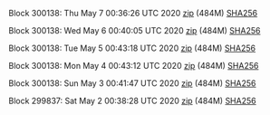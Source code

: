 Block 300138: Thu May  7 00:36:26 UTC 2020 [zip](https://dash-bootstrap.ams3.digitaloceanspaces.com/testnet/2020-05-07/bootstrap.dat.zip) (484M) [SHA256](https://dash-bootstrap.ams3.digitaloceanspaces.com/testnet/2020-05-07/sha256.txt)

Block 300138: Wed May  6 00:40:05 UTC 2020 [zip](https://dash-bootstrap.ams3.digitaloceanspaces.com/testnet/2020-05-06/bootstrap.dat.zip) (484M) [SHA256](https://dash-bootstrap.ams3.digitaloceanspaces.com/testnet/2020-05-06/sha256.txt)

Block 300138: Tue May  5 00:43:18 UTC 2020 [zip](https://dash-bootstrap.ams3.digitaloceanspaces.com/testnet/2020-05-05/bootstrap.dat.zip) (484M) [SHA256](https://dash-bootstrap.ams3.digitaloceanspaces.com/testnet/2020-05-05/sha256.txt)

Block 300138: Mon May  4 00:43:12 UTC 2020 [zip](https://dash-bootstrap.ams3.digitaloceanspaces.com/testnet/2020-05-04/bootstrap.dat.zip) (484M) [SHA256](https://dash-bootstrap.ams3.digitaloceanspaces.com/testnet/2020-05-04/sha256.txt)

Block 300138: Sun May  3 00:41:47 UTC 2020 [zip](https://dash-bootstrap.ams3.digitaloceanspaces.com/testnet/2020-05-03/bootstrap.dat.zip) (484M) [SHA256](https://dash-bootstrap.ams3.digitaloceanspaces.com/testnet/2020-05-03/sha256.txt)

Block 299837: Sat May  2 00:38:28 UTC 2020 [zip](https://dash-bootstrap.ams3.digitaloceanspaces.com/testnet/2020-05-02/bootstrap.dat.zip) (484M) [SHA256](https://dash-bootstrap.ams3.digitaloceanspaces.com/testnet/2020-05-02/sha256.txt)
